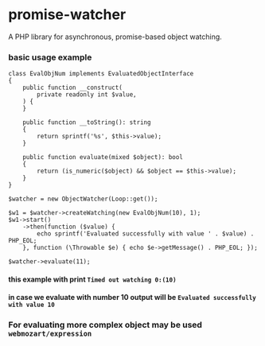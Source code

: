 # promise-watcher
A PHP library for asynchronous, promise-based object watching.

### basic usage example
```
class EvalObjNum implements EvaluatedObjectInterface
{
    public function __construct(
        private readonly int $value,
    ) {
    }

    public function __toString(): string
    {
        return sprintf('%s', $this->value);
    }

    public function evaluate(mixed $object): bool
    {
        return (is_numeric($object) && $object == $this->value);
    }
}

$watcher = new ObjectWatcher(Loop::get());

$w1 = $watcher->createWatching(new EvalObjNum(10), 1);
$w1->start()
    ->then(function ($value) {
        echo sprintf('Evaluated successfully with value ' . $value) . PHP_EOL;
    }, function (\Throwable $e) { echo $e->getMessage() . PHP_EOL; });

$watcher->evaluate(11);
```
#### this example with print `Timed out watching 0:(10)`
#### in case we evaluate with number 10 output will be `Evaluated successfully with value 10`

### For evaluating more complex object may be used `webmozart/expression`